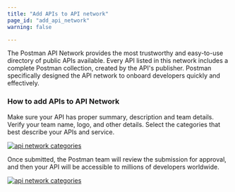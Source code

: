 ```yaml
---
title: "Add APIs to API network"
page_id: "add_api_network"
warning: false

---
```


The Postman API Network provides the most trustworthy and easy-to-use directory of public APIs available. Every API listed in this network includes a complete Postman collection, created by the API's publisher. Postman specifically designed the API network to onboard developers quickly and effectively.

### How to add APIs to API Network

Make sure your API has proper summary, description and team details. Verify your team name, logo, and other details. Select the categories that best describe your APIs and service. 

[![api network categories](https://s3.amazonaws.com/postman-static-getpostman-com/postman-docs/Add-to-API-Network.png)](https://s3.amazonaws.com/postman-static-getpostman-com/postman-docs/Add-to-API-Network.png)


Once submitted, the Postman team will review the submission for approval, and then your API will be accessible to millions of developers worldwide.

[![api network categories](https://s3.amazonaws.com/postman-static-getpostman-com/postman-docs/Add-to-API-Network2.png)](https://s3.amazonaws.com/postman-static-getpostman-com/postman-docs/Add-to-API-Network2.png)